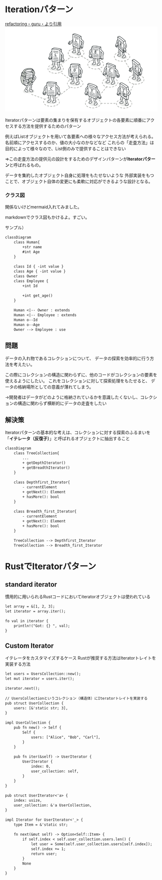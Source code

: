# Iterationパターン
[refactoring・guru・より引用](https://refactoring.guru/ja/design-patterns/iterator)
![](img/2023-01-11-19-32-23.png)


Iteratorパターンは要素の集まりを保有するオブジェクトの各要素に順番にアクセスする方法を提供するためのパターン

例えばListオブジェクトを用いて各要素への様々なアクセス方法が考えられる。
名前順にアクセスするのか、値の大小なのかなどなど
これらの「走査方法」は目的によって様々なので、List側のみで提供することはできない

⇒この走査方法の提供元の設計をするためのデザインパターンが**Iteratorパターン**と呼ばれるもの。

データを集約したオブジェクト自身に処理をもたせないような
外部実装をもつことで、オブジェクト自体の変更にも柔軟に対応ができるような設計となる。

### クラス図
関係ないけどmermaid入れてみました。

markdownでクラス図もかけるよ。すごい。

サンプル）
```mermaid
classDiagram
    class Human{
        +str name
        #int Age
    }
    
    class Id { -int value }
    class Age { -int value }
    class Owner
    class Employee {
        +int Id

        +int get_age()
    } 

    Human <|-- Owner : extends
    Human <|-- Employee : extends
    Human o--Id
    Human o--Age
    Owner --> Employee : use
```


## 問題
データの入れ物であるコレクションについて、
データの探索を効率的に行う方法を考えたい。

この際にコレクションの構造に関わらずに、他のコードがコレクションの要素を使えるようにしたい。
これをコレクションに対して探索処理をもたせると、
データの格納場所としての意義が薄れてしまう。

→開発者はデータがどのように格納されているかを意識したくないし、コレクションの構造に関わらず横断的にデータの走査をしたい

## 解決策
Iteratorパターンの基本的な考えは、コレクションに対する探索のふるまいを「**イテレータ（反復子）**」と呼ばれるオブジェクトに抽出すること

```mermaid
classDiagram
    class TreeCollection{
        ...
        + getDepthIterator()
        + getBreadthIterator()
    }

    class Depthfirst_Iterator{
        - currentElement
        + getNext(): Element
        + hasMore(): bool
    }

    class Breadth_first_Iterator{
        - currentElement
        + getNext(): Element
        + hasMore(): bool
    }

    TreeCollection --> Depthfirst_Iterator
    TreeCollection --> Breadth_first_Iterator
```

# RustでIteratorパターン
## standard iterator
慣用的に用いられるRustコードにおいてiteratorオブジェクトは使われている
```
let array = &[1, 2, 3];
let iterator = array.iter();

fo val in iterator {
    println!("Got: {} ", val);
}
```

## Custom Iterator
イテレータをカスタマイズするケース
Rustが推奨する方法はIteratorトレイトを実装する方法

```
let users = UsersCollection::new();
let mut iterator = users.iter();

iterator.next();

// UsersCollectionというコレクション（構造体）にIteratorトレイトを実装する
pub struct UserCollection {
    users: [&'static str; 3],
}

impl UserCollection {
    pub fn new() -> Self {
        Self {
            users: ["Alice", "Bob", "Carl"],
        }
    }

    pub fn iter(&self) -> UserIterator {
        UserIterator {
            index: 0,
            user_collection: self,
        }
    }
}

pub struct UserIterator<'a> {
    index: usize,
    user_collection: &'a UserCollection,
}

impl Iterator for UserIterator<'_> {
    type Item = &'static str;

    fn next(&mut self) -> Option<Self::Item> {
        if self.index < self.user_collection.users.len() {
            let user = Some(self.user_collection.users[self.index]);
            self.index += 1;
            return user;
        }
        None
    }
}
```